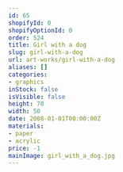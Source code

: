```yaml
---
id: 65
shopifyId: 0
shopifyOptionId: 0
order: 524
title: Girl with a dog
slug: girl-with-a-dog
url: art-works/girl-with-a-dog
aliases: []
categories:
- graphics
inStock: false
isVisible: false
height: 70
width: 50
date: 2008-01-01T00:00:00Z
materials:
- paper
- acrylic
price: -1
mainImage: girl_with_a_dog.jpg
---
```

